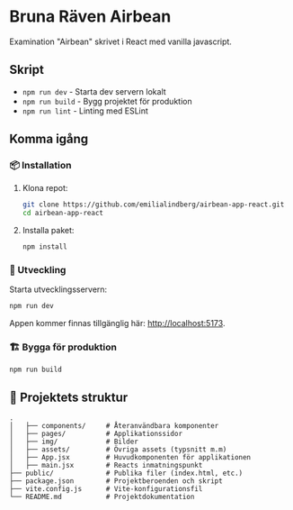 # Bruna Räven Airbean

Examination "Airbean" skrivet i React med vanilla javascript.

## Skript

- `npm run dev` - Starta dev servern lokalt
- `npm run build` - Bygg projektet för produktion
- `npm run lint` - Linting med ESLint

## Komma igång

### 📦 Installation

1. Klona repot:
   ```sh
   git clone https://github.com/emilialindberg/airbean-app-react.git
   cd airbean-app-react
   ```
2. Installa paket:
   ```sh
   npm install
   ```

### 🔧 Utveckling

Starta utvecklingsservern:
```sh
npm run dev
```
Appen kommer finnas tillgänglig här: [http://localhost:5173](http://localhost:5173).

### 🏗️ Bygga för produktion

```sh
npm run build
```
## 📂 Projektets struktur
```
.
│   ├── components/     # Återanvändbara komponenter
│   ├── pages/          # Applikationssidor
│   ├── img/            # Bilder
│   ├── assets/         # Övriga assets (typsnitt m.m)
│   ├── App.jsx         # Huvudkomponenten för applikationen
│   ├── main.jsx        # Reacts inmatningspunkt
├── public/             # Publika filer (index.html, etc.)
├── package.json        # Projektberoenden och skript
├── vite.config.js      # Vite-konfigurationsfil
└── README.md           # Projektdokumentation
```









